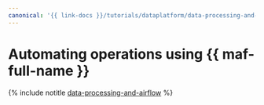 ```yaml
---
canonical: '{{ link-docs }}/tutorials/dataplatform/data-processing-and-airflow'
---
```


# Automating operations using {{ maf-full-name }}

{% include notitle [data-processing-and-airflow](../../_tutorials/dataplatform/data-processing/data-processing-and-airflow.md) %}
